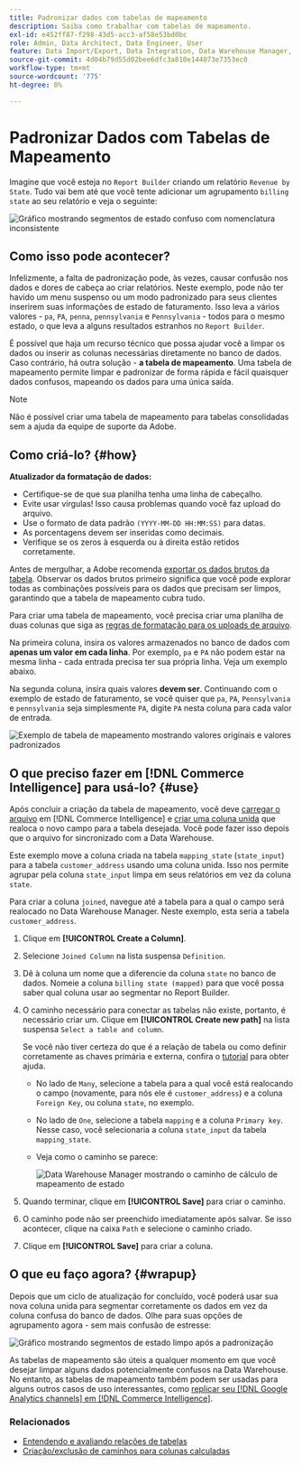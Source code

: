 ```yaml
---
title: Padronizar dados com tabelas de mapeamento
description: Saiba como trabalhar com tabelas de mapeamento.
exl-id: e452ff87-f298-43d5-acc3-af58e53bd0bc
role: Admin, Data Architect, Data Engineer, User
feature: Data Import/Export, Data Integration, Data Warehouse Manager, Commerce Tables
source-git-commit: 4d04b79d55d02bee6dfc3a810e144073e7353ec0
workflow-type: tm+mt
source-wordcount: '775'
ht-degree: 0%

---
```


# Padronizar Dados com Tabelas de Mapeamento

Imagine que você esteja no `Report Builder` criando um relatório `Revenue by State`. Tudo vai bem até que você tente adicionar um agrupamento `billing state` ao seu relatório e veja o seguinte:

![Gráfico mostrando segmentos de estado confuso com nomenclatura inconsistente](../../assets/Messy_State_Segments.png)

## Como isso pode acontecer?

Infelizmente, a falta de padronização pode, às vezes, causar confusão nos dados e dores de cabeça ao criar relatórios. Neste exemplo, pode não ter havido um menu suspenso ou um modo padronizado para seus clientes inserirem suas informações de estado de faturamento. Isso leva a vários valores - `pa`, `PA`, `penna`, `pennsylvania` e `Pennsylvania` - todos para o mesmo estado, o que leva a alguns resultados estranhos no `Report Builder`.

É possível que haja um recurso técnico que possa ajudar você a limpar os dados ou inserir as colunas necessárias diretamente no banco de dados. Caso contrário, há outra solução - **a tabela de mapeamento**. Uma tabela de mapeamento permite limpar e padronizar de forma rápida e fácil quaisquer dados confusos, mapeando os dados para uma única saída.

>[!NOTE]
>
>Não é possível criar uma tabela de mapeamento para tabelas consolidadas sem a ajuda da equipe de suporte da Adobe.

## Como criá-lo? {#how}

**Atualizador da formatação de dados:**

* Certifique-se de que sua planilha tenha uma linha de cabeçalho.
* Evite usar vírgulas! Isso causa problemas quando você faz upload do arquivo.
* Use o formato de data padrão `(YYYY-MM-DD HH:MM:SS)` para datas.
* As porcentagens devem ser inseridas como decimais.
* Verifique se os zeros à esquerda ou à direita estão retidos corretamente.

Antes de mergulhar, a Adobe recomenda [exportar os dados brutos da tabela](../../tutorials/export-raw-data.md). Observar os dados brutos primeiro significa que você pode explorar todas as combinações possíveis para os dados que precisam ser limpos, garantindo que a tabela de mapeamento cubra tudo.

Para criar uma tabela de mapeamento, você precisa criar uma planilha de duas colunas que siga as [regras de formatação para os uploads de arquivo](../../data-analyst/importing-data/connecting-data/using-file-uploader.md).

Na primeira coluna, insira os valores armazenados no banco de dados com **apenas um valor em cada linha**. Por exemplo, `pa` e `PA` não podem estar na mesma linha - cada entrada precisa ter sua própria linha. Veja um exemplo abaixo.

Na segunda coluna, insira quais valores **devem ser**. Continuando com o exemplo de estado de faturamento, se você quiser que `pa`, `PA`, `Pennsylvania` e `pennsylvania` seja simplesmente `PA`, digite `PA` nesta coluna para cada valor de entrada.

![Exemplo de tabela de mapeamento mostrando valores originais e valores padronizados](../../assets/Mapping_table_examples.jpg)

## O que preciso fazer em [!DNL Commerce Intelligence] para usá-lo? {#use}

Após concluir a criação da tabela de mapeamento, você deve [carregar o arquivo](../../data-analyst/importing-data/connecting-data/using-file-uploader.md) em [!DNL Commerce Intelligence] e [criar uma coluna unida](../../data-analyst/data-warehouse-mgr/calc-column-types.md) que realoca o novo campo para a tabela desejada. Você pode fazer isso depois que o arquivo for sincronizado com a Data Warehouse.

Este exemplo move a coluna criada na tabela `mapping_state` (`state_input`) para a tabela `customer_address` usando uma coluna unida. Isso nos permite agrupar pela coluna `state_input` limpa em seus relatórios em vez da coluna `state`.

Para criar a coluna `joined`, navegue até a tabela para a qual o campo será realocado no Data Warehouse Manager. Neste exemplo, esta seria a tabela `customer_address`.

1. Clique em **[!UICONTROL Create a Column]**.
1. Selecione `Joined Column` na lista suspensa `Definition`.
1. Dê à coluna um nome que a diferencie da coluna `state` no banco de dados. Nomeie a coluna `billing state (mapped)` para que você possa saber qual coluna usar ao segmentar no Report Builder.
1. O caminho necessário para conectar as tabelas não existe, portanto, é necessário criar um. Clique em **[!UICONTROL Create new path]** na lista suspensa `Select a table and column`.

   Se você não tiver certeza do que é a relação de tabela ou como definir corretamente as chaves primária e externa, confira o [tutorial](../../data-analyst/data-warehouse-mgr/create-paths-calc-columns.md) para obter ajuda.

   * No lado de `Many`, selecione a tabela para a qual você está realocando o campo (novamente, para nós ele é `customer_address`) e a coluna `Foreign Key`, ou coluna `state`, no exemplo.
   * No lado de `One`, selecione a tabela `mapping` e a coluna `Primary key`. Nesse caso, você selecionaria a coluna `state_input` da tabela `mapping_state`.
   * Veja como o caminho se parece:

     ![Data Warehouse Manager mostrando o caminho de cálculo de mapeamento de estado](../../assets/State_Mapping_Path.png)

1. Quando terminar, clique em **[!UICONTROL Save]** para criar o caminho.
1. O caminho pode não ser preenchido imediatamente após salvar. Se isso acontecer, clique na caixa `Path` e selecione o caminho criado.
1. Clique em **[!UICONTROL Save]** para criar a coluna.

## O que eu faço agora? {#wrapup}

Depois que um ciclo de atualização for concluído, você poderá usar sua nova coluna unida para segmentar corretamente os dados em vez da coluna confusa do banco de dados. Olhe para suas opções de agrupamento agora - sem mais confusão de estresse:

![Gráfico mostrando segmentos de estado limpo após a padronização](../../assets/Clean_State_Segments.png)

As tabelas de mapeamento são úteis a qualquer momento em que você desejar limpar alguns dados potencialmente confusos na Data Warehouse. No entanto, as tabelas de mapeamento também podem ser usadas para alguns outros casos de uso interessantes, como [replicar seu [!DNL Google Analytics channels] em [!DNL Commerce Intelligence]](../data-warehouse-mgr/rep-google-analytics-channels.md).

### Relacionados

* [Entendendo e avaliando relações de tabelas](../data-warehouse-mgr/table-relationships.md)
* [Criação/exclusão de caminhos para colunas calculadas](../data-warehouse-mgr/create-paths-calc-columns.md)
